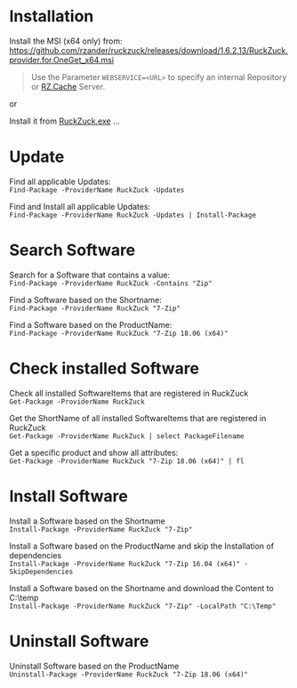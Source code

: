 # Installation  
Install the MSI (x64 only) from:
https://github.com/rzander/ruckzuck/releases/download/1.6.2.13/RuckZuck.provider.for.OneGet_x64.msi  
> Use the Parameter `WEBSERVICE=<URL>` to specify an internal Repository or [RZ.Cache](https://rzander.azurewebsites.net/ruckzuck-cache/) Server. 

or

Install it from [RuckZuck.exe](https://github.com/rzander/ruckzuck/releases/download/1.6.2.13/RuckZuck.exe) ...

# Update
Find all applicable Updates:  
```Find-Package -ProviderName RuckZuck -Updates```

Find and Install all applicable Updates:  
```Find-Package -ProviderName RuckZuck -Updates | Install-Package```

# Search Software
Search for a Software that contains a value:  
```Find-Package -ProviderName RuckZuck -Contains "Zip"```

Find a Software based on the Shortname:  
```Find-Package -ProviderName RuckZuck "7-Zip"```

Find a Software based on the ProductName:  
```Find-Package -ProviderName RuckZuck "7-Zip 18.06 (x64)"```

# Check installed Software
Check all installed SoftwareItems that are registered in RuckZuck  
```Get-Package -ProviderName RuckZuck```

Get the ShortName of all installed SoftwareItems that are registered in RuckZuck  
```Get-Package -ProviderName RuckZuck | select PackageFilename```

Get a specific product and show all attributes:  
```Get-Package -ProviderName RuckZuck "7-Zip 18.06 (x64)" | fl``` 

# Install Software
Install a Software based on the Shortname  
```Install-Package -ProviderName RuckZuck "7-Zip"```

Install a Software based on the ProductName and skip the Installation of dependencies  
```Install-Package -ProviderName RuckZuck "7-Zip 16.04 (x64)" -SkipDependencies```

Install a Software based on the Shortname and download the Content to C:\temp  
```Install-Package -ProviderName RuckZuck "7-Zip" -LocalPath "C:\Temp"```

# Uninstall Software
Uninstall Software based on the ProductName  
```Uninstall-Package -ProviderName RuckZuck "7-Zip 18.06 (x64)"```


